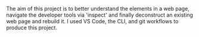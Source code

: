 The aim of this project is to better understand the elements in a web page, navigate the developer tools via 'inspect' and finally deconstruct an existing web page and rebuild it. I used VS Code, the CLI, and git workflows to produce this project.
